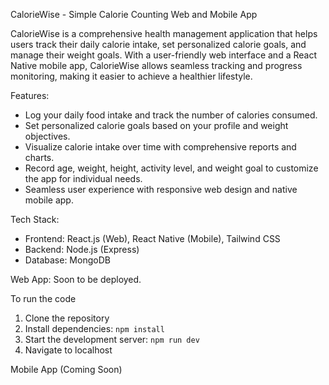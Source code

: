 CalorieWise - Simple Calorie Counting Web and Mobile App

CalorieWise is a comprehensive health management application that helps users track their daily calorie intake, set personalized calorie goals, and manage their weight goals. With a user-friendly web interface and a React Native mobile app, CalorieWise allows seamless tracking and progress monitoring, making it easier to achieve a healthier lifestyle.

Features:
- Log your daily food intake and track the number of calories consumed.
- Set personalized calorie goals based on your profile and weight objectives.
- Visualize calorie intake over time with comprehensive reports and charts.
- Record age, weight, height, activity level, and weight goal to customize the app for individual needs.
- Seamless user experience with responsive web design and native mobile app.

Tech Stack:
- Frontend: React.js (Web), React Native (Mobile), Tailwind CSS
- Backend: Node.js (Express)
- Database: MongoDB

Web App:
Soon to be deployed.

To run the code
1. Clone the repository
2. Install dependencies: `npm install`
3. Start the development server: `npm run dev`
4. Navigate to localhost

Mobile App (Coming Soon)
